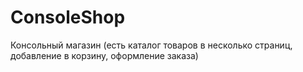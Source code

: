 # ConsoleShop
Консольный магазин (есть каталог товаров в несколько страниц, добавление в корзину, оформление заказа)
